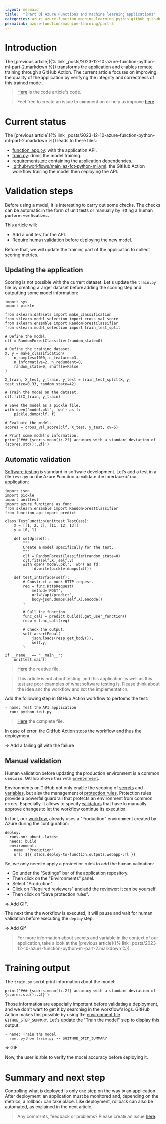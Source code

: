 ```yaml
---
layout: mermaid
title:  "[Part 3] Azure Functions and machine learning applications"
categories: azure azure-function machine-learning python github github-action
permalink: azure-function/machine-learning/part-3
---
```

# Introduction
The [previous article]({% link _posts/2023-12-10-azure-function-python-ml-part-2.markdown %}) transforms the application and enables remote training through a GitHub Action. The current article focuses on improving the quality of the application by verifying the integrity and correctness of this trained model.

> [Here](https://github.com/florian-vuillemot/az-fct-python-ml/tree/main/part-3) is the code article's code.

> Feel free to create an issue to comment on or help us improve [here](https://github.com/florian-vuillemot/florian-vuillemot.github.io).


# Current status
The [previous article]({% link _posts/2023-12-10-azure-function-python-ml-part-2.markdown %}) leads to these files:
- [function_app.py](https://github.com/florian-vuillemot/az-fct-python-ml/blob/main/part-2/function_app.py): with the application API.
- [train.py](https://github.com/florian-vuillemot/az-fct-python-ml/blob/main/part-2/train.py): doing the model training.
- [requirements.txt](https://github.com/florian-vuillemot/az-fct-python-ml/blob/main/part-2/requirements.txt): containing the application dependencies.
- [.github/workflows/main_az-fct-python-ml.yml](https://github.com/florian-vuillemot/az-fct-python-ml/blob/main/part-2/.github/workflows/main_az-fct-python-ml.yml): the GitHub Action workflow training the model then deploying the API.

# Validation steps
Before using a model, it is interesting to carry out some checks. The checks can be automatic in the form of unit tests or manually by letting a human perform verifications.

This article will:
- Add a unit test for the API.
- Require human validation before deploying the new model.

Before that, we will update the training part of the application to collect scoring metrics.

## Updating the application
Scoring is not possible with the current dataset. Let's update the `train.py` file by creating a larger dataset before adding the scoring step and outputting some model information:
```
import sys
import pickle

from sklearn.datasets import make_classification
from sklearn.model_selection import cross_val_score
from sklearn.ensemble import RandomForestClassifier
from sklearn.model_selection import train_test_split

# Define the model.
clf = RandomForestClassifier(random_state=0)

# Define the training dataset.
X, y = make_classification(
    n_samples=1000, n_features=3,
    n_informative=2, n_redundant=0,
    random_state=0, shuffle=False
)

X_train, X_test, y_train, y_test = train_test_split(X, y, test_size=0.33, random_state=42)

# Train the model on the dataset.
clf.fit(X_train, y_train)

# Save the model as a pickle file.
with open('model.pkl', 'wb') as f:
    pickle.dump(clf, f)

# Evaluate the model.
scores = cross_val_score(clf, X_test, y_test, cv=5)

# Print some model's information.
print('### {scores.mean():.2f} accuracy with a standard deviation of {scores.std():.2f}')
```

## Automatic validation
[Software testing](https://en.wikipedia.org/wiki/Software_testing) is standard in software development. Let's add a test in a file `test.py` on the Azure Function to validate the interface of our application:
```
import json
import pickle
import unittest
import azure.functions as func
from sklearn.ensemble import RandomForestClassifier
from function_app import predict

class TestFunction(unittest.TestCase):
    X = [[1, 2, 3], [11, 12, 13]]
    y = [0, 1]

    def setUp(self):
        """
        Create a model specifically for the test.
        """
        clf = RandomForestClassifier(random_state=0)
        clf.fit(self.X, self.y)
        with open('model.pkl', 'wb') as fd:
            fd.write(pickle.dumps(clf))

    def test_interface(self):
        # Construct a mock HTTP request.
        req = func.HttpRequest(
            method='POST',
            url='/api/predict',
            body=json.dumps(self.X).encode()
        )

        # Call the function.
        func_call = predict.build().get_user_function()
        resp = func_call(req)

        # Check the output.
        self.assertEqual(
            json.loads(resp.get_body()),
            self.y,
        )

if __name__ == "__main__":
    unittest.main()
```
> [Here](https://github.com/florian-vuillemot/az-fct-python-ml/blob/main/part-3/test.py) the relative file.

> This article is not about testing, and this application as well as this test are poor examples of what software testing is. Please think about the idea and the workflow and not the implementation.

Add the following step in GitHub Action workflow to performs the test:
```
- name: Test the API application
  run: python test.py
```
> [Here](https://github.com/florian-vuillemot/az-fct-python-ml/blob/main/part-3/.github/workflows/main_az-fct-python-ml.yml) the complete file.

In case of error, the GitHub Action stops the workflow and thus the deployment.

=> Add a failing gif with the failure

## Manual validation
Human validation before updating the production environment is a common usecase. GitHub allows this with [environment](https://docs.github.com/en/actions/deployment/targeting-different-environments/using-environments-for-deployment).

Environments on GitHub not only enable the scoping of [secrets](https://docs.github.com/en/actions/deployment/targeting-different-environments/using-environments-for-deployment#environment-secrets) and [variables](https://docs.github.com/en/actions/deployment/targeting-different-environments/using-environments-for-deployment#environment-variables), but also the management of [protection rules](https://docs.github.com/en/actions/deployment/targeting-different-environments/using-environments-for-deployment#deployment-protection-rules). Protection rules provide a powerful guardrail that protects an environment from common errors. Especially, it allows to specify [validators](https://docs.github.com/en/actions/deployment/targeting-different-environments/using-environments-for-deployment#required-reviewers) that have to manually approve changes to let the workflow continue its execution.

In fact, our [workflow](https://github.com/florian-vuillemot/az-fct-python-ml/blob/main/part-3/.github/workflows/main_az-fct-python-ml.yml), already uses a "Production" environment created by Azure during the configuration:
```
deploy:
  runs-on: ubuntu-latest
  needs: build
  environment:
    name: 'Production'
    url: ${{ steps.deploy-to-function.outputs.webapp-url }}
```

So, we only need to apply a protection rules to add the human validation:
- Go under the "Settings" bar of the application repository.
- Then click on the "Environments" panel.
- Select "Production".
- Click on "Required reviewers" and add the reviewer: it can be yourself.
- Then click on "Save protection rules".

=> Add GIF.

The next time the workflow is executed, it will pause and wait for human validation before executing the `deploy` step.

=> Add Gif

> For more information about secrets and variable in the context of our application, take a look at the [previous article]({% link _posts/2023-12-10-azure-function-python-ml-part-2.markdown %}).

# Training output
The `train.py` script print information about the model: 
```
print('### {scores.mean():.2f} accuracy with a standard deviation of {scores.std():.2f}')
```

Those information are especially important before validating a deployment, and we don't want to get it by searching in the workflow's logs. GitHub Action makes this possible by using the [environment file](https://docs.github.com/en/actions/using-workflows/workflow-commands-for-github-actions#adding-a-job-summary) `GITHUB_STEP_SUMMARY`. Let's update the "Train the model" step to display this output:
```
- name: Train the model
  run: python train.py >> $GITHUB_STEP_SUMMARY
```
=> GIF

Now, the user is able to verify the model accuracy before deploying it.

# Summary and next step
Controlling what is deployed is only one step on the way to an application. After deployment, an application must be monitored and, depending on the metrics, a rollback can take place. Like deployment, rollback can also be automated, as explained in the next article.

> Any comments, feedback or problems? Please create an issue [here](https://github.com/florian-vuillemot/florian-vuillemot.github.io).
